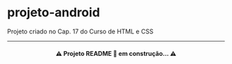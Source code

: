 # projeto-android
Projeto criado no Cap. 17 do Curso de HTML e CSS

---
#### <center> :warning: Projeto README :rocket: em construção... :warning:</center>
